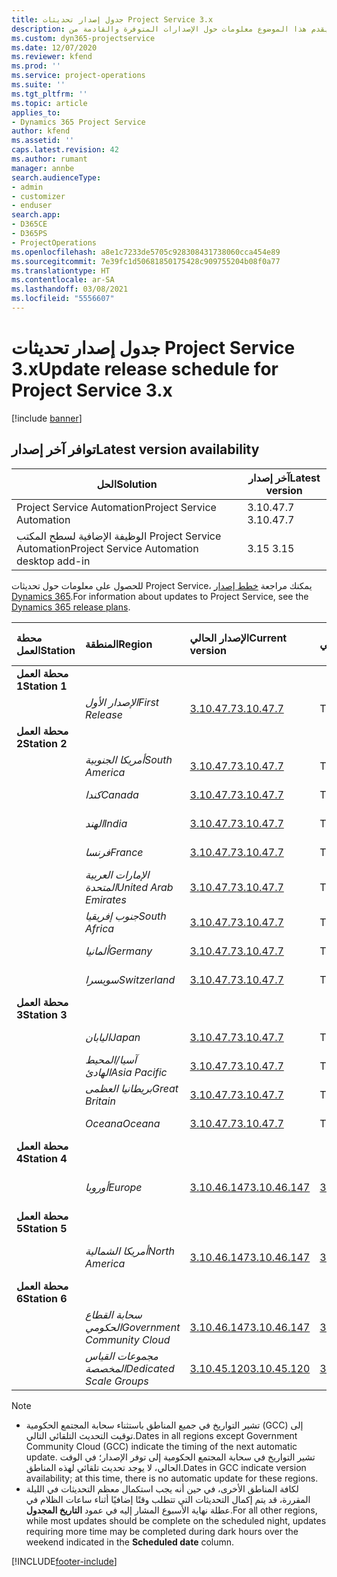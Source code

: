 ```yaml
---
title: جدول إصدار تحديثات Project Service 3.x
description: يقدم هذا الموضوع معلومات حول الإصدارات المتوفرة والقادمة من Dynamics 365 Project Service Automation.
ms.custom: dyn365-projectservice
ms.date: 12/07/2020
ms.reviewer: kfend
ms.prod: ''
ms.service: project-operations
ms.suite: ''
ms.tgt_pltfrm: ''
ms.topic: article
applies_to:
- Dynamics 365 Project Service
author: kfend
ms.assetid: ''
caps.latest.revision: 42
ms.author: rumant
manager: annbe
search.audienceType:
- admin
- customizer
- enduser
search.app:
- D365CE
- D365PS
- ProjectOperations
ms.openlocfilehash: a8e1c7233de5705c928308431738060cca454e89
ms.sourcegitcommit: 7e39fc1d50681850175428c909755204b08f0a77
ms.translationtype: HT
ms.contentlocale: ar-SA
ms.lasthandoff: 03/08/2021
ms.locfileid: "5556607"
---
```

# <a name="update-release-schedule-for-project-service-3x"></a><span data-ttu-id="f653d-103">جدول إصدار تحديثات Project Service 3.x</span><span class="sxs-lookup"><span data-stu-id="f653d-103">Update release schedule for Project Service 3.x</span></span>

[!include [banner](../includes/psa-now-project-operations.md)]

## <a name="latest-version-availability"></a><span data-ttu-id="f653d-104">توافر آخر إصدار</span><span class="sxs-lookup"><span data-stu-id="f653d-104">Latest version availability</span></span>

| <span data-ttu-id="f653d-105">الحل</span><span class="sxs-lookup"><span data-stu-id="f653d-105">Solution</span></span>  | <span data-ttu-id="f653d-106">آخر إصدار</span><span class="sxs-lookup"><span data-stu-id="f653d-106">Latest version</span></span> |
|-------|----|
| <span data-ttu-id="f653d-107">Project Service Automation</span><span class="sxs-lookup"><span data-stu-id="f653d-107">Project Service Automation</span></span>    | <span data-ttu-id="f653d-108">3.10.47.7 </span><span class="sxs-lookup"><span data-stu-id="f653d-108">3.10.47.7</span></span> |
| <span data-ttu-id="f653d-109">الوظيفة الإضافية لسطح المكتب Project Service Automation</span><span class="sxs-lookup"><span data-stu-id="f653d-109">Project Service Automation desktop add-in</span></span>                | <span data-ttu-id="f653d-110">3.15 </span><span class="sxs-lookup"><span data-stu-id="f653d-110">3.15</span></span>          |

<span data-ttu-id="f653d-111">للحصول على معلومات حول تحديثات Project Service، يمكنك مراجعة [خطط إصدار Dynamics 365](https://docs.microsoft.com/dynamics365/release-plans/).</span><span class="sxs-lookup"><span data-stu-id="f653d-111">For information about updates to Project Service, see the [Dynamics 365 release plans](https://docs.microsoft.com/dynamics365/release-plans/).</span></span> 

| <span data-ttu-id="f653d-112">محطة العمل</span><span class="sxs-lookup"><span data-stu-id="f653d-112">Station</span></span>  | <span data-ttu-id="f653d-113">المنطقة</span><span class="sxs-lookup"><span data-stu-id="f653d-113">Region</span></span> | <span data-ttu-id="f653d-114">الإصدار الحالي</span><span class="sxs-lookup"><span data-stu-id="f653d-114">Current version</span></span> | <span data-ttu-id="f653d-115">الإصدار التالي</span><span class="sxs-lookup"><span data-stu-id="f653d-115">Next version</span></span> |  <span data-ttu-id="f653d-116">التاريخ المجدول</span><span class="sxs-lookup"><span data-stu-id="f653d-116">Scheduled date</span></span>
| :---   | :---   | :---   | :---   |:---   |         
|<span data-ttu-id="f653d-117"><strong>محطة العمل 1</strong></span><span class="sxs-lookup"><span data-stu-id="f653d-117"><strong>Station 1</strong></span></span> | |  |  | |
| | <span data-ttu-id="f653d-118"><i>الإصدار الأول</i></span><span class="sxs-lookup"><span data-stu-id="f653d-118"><i>First Release</i></span></span> | [<span data-ttu-id="f653d-119">3.10.47.7</span><span class="sxs-lookup"><span data-stu-id="f653d-119">3.10.47.7</span></span>](whats-new-ur-29.md) | <span data-ttu-id="f653d-120">TBD</span><span class="sxs-lookup"><span data-stu-id="f653d-120">TBD</span></span> | <span data-ttu-id="f653d-121">2 أبريل 2021</span><span class="sxs-lookup"><span data-stu-id="f653d-121">April 2, 2021</span></span>
|<span data-ttu-id="f653d-122"><strong>محطة العمل 2</strong></span><span class="sxs-lookup"><span data-stu-id="f653d-122"><strong>Station 2</strong></span></span> | |  |  | |
| | <span data-ttu-id="f653d-123"><i>أمريكا الجنوبية</i></span><span class="sxs-lookup"><span data-stu-id="f653d-123"><i>South America</i></span></span> | [<span data-ttu-id="f653d-124">3.10.47.7</span><span class="sxs-lookup"><span data-stu-id="f653d-124">3.10.47.7</span></span>](whats-new-ur-29.md) | <span data-ttu-id="f653d-125">TBD</span><span class="sxs-lookup"><span data-stu-id="f653d-125">TBD</span></span> | <span data-ttu-id="f653d-126">2 أبريل 2021</span><span class="sxs-lookup"><span data-stu-id="f653d-126">April 2, 2021</span></span>
| | <span data-ttu-id="f653d-127"><i>كندا</i></span><span class="sxs-lookup"><span data-stu-id="f653d-127"><i>Canada</i></span></span> | [<span data-ttu-id="f653d-128">3.10.47.7</span><span class="sxs-lookup"><span data-stu-id="f653d-128">3.10.47.7</span></span>](whats-new-ur-29.md) | <span data-ttu-id="f653d-129">TBD</span><span class="sxs-lookup"><span data-stu-id="f653d-129">TBD</span></span> | <span data-ttu-id="f653d-130">2 أبريل 2021</span><span class="sxs-lookup"><span data-stu-id="f653d-130">April 2, 2021</span></span>
| | <span data-ttu-id="f653d-131"><i>الهند</i></span><span class="sxs-lookup"><span data-stu-id="f653d-131"><i>India</i></span></span> | [<span data-ttu-id="f653d-132">3.10.47.7</span><span class="sxs-lookup"><span data-stu-id="f653d-132">3.10.47.7</span></span>](whats-new-ur-29.md) | <span data-ttu-id="f653d-133">TBD</span><span class="sxs-lookup"><span data-stu-id="f653d-133">TBD</span></span> | <span data-ttu-id="f653d-134">2 أبريل 2021</span><span class="sxs-lookup"><span data-stu-id="f653d-134">April 2, 2021</span></span>
| | <span data-ttu-id="f653d-135"><i>فرنسا</i></span><span class="sxs-lookup"><span data-stu-id="f653d-135"><i>France</i></span></span> | [<span data-ttu-id="f653d-136">3.10.47.7</span><span class="sxs-lookup"><span data-stu-id="f653d-136">3.10.47.7</span></span>](whats-new-ur-29.md) | <span data-ttu-id="f653d-137">TBD</span><span class="sxs-lookup"><span data-stu-id="f653d-137">TBD</span></span> | <span data-ttu-id="f653d-138">2 أبريل 2021</span><span class="sxs-lookup"><span data-stu-id="f653d-138">April 2, 2021</span></span>
| | <span data-ttu-id="f653d-139"><i>الإمارات العربية المتحدة</i></span><span class="sxs-lookup"><span data-stu-id="f653d-139"><i>United Arab Emirates</i></span></span> | [<span data-ttu-id="f653d-140">3.10.47.7</span><span class="sxs-lookup"><span data-stu-id="f653d-140">3.10.47.7</span></span>](whats-new-ur-29.md) | <span data-ttu-id="f653d-141">TBD</span><span class="sxs-lookup"><span data-stu-id="f653d-141">TBD</span></span> | <span data-ttu-id="f653d-142">2 أبريل 2021</span><span class="sxs-lookup"><span data-stu-id="f653d-142">April 2, 2021</span></span>
| | <span data-ttu-id="f653d-143"><i>جنوب إفريقيا</i></span><span class="sxs-lookup"><span data-stu-id="f653d-143"><i>South Africa</i></span></span> | [<span data-ttu-id="f653d-144">3.10.47.7</span><span class="sxs-lookup"><span data-stu-id="f653d-144">3.10.47.7</span></span>](whats-new-ur-29.md) | <span data-ttu-id="f653d-145">TBD</span><span class="sxs-lookup"><span data-stu-id="f653d-145">TBD</span></span> | <span data-ttu-id="f653d-146">2 أبريل 2021</span><span class="sxs-lookup"><span data-stu-id="f653d-146">April 2, 2021</span></span>
| | <span data-ttu-id="f653d-147"><i>ألمانيا</i></span><span class="sxs-lookup"><span data-stu-id="f653d-147"><i>Germany</i></span></span> | [<span data-ttu-id="f653d-148">3.10.47.7</span><span class="sxs-lookup"><span data-stu-id="f653d-148">3.10.47.7</span></span>](whats-new-ur-29.md) | <span data-ttu-id="f653d-149">TBD</span><span class="sxs-lookup"><span data-stu-id="f653d-149">TBD</span></span> | <span data-ttu-id="f653d-150">2 أبريل 2021</span><span class="sxs-lookup"><span data-stu-id="f653d-150">April 2, 2021</span></span>
| | <span data-ttu-id="f653d-151"><i>سويسرا</i></span><span class="sxs-lookup"><span data-stu-id="f653d-151"><i>Switzerland</i></span></span> | [<span data-ttu-id="f653d-152">3.10.47.7</span><span class="sxs-lookup"><span data-stu-id="f653d-152">3.10.47.7</span></span>](whats-new-ur-29.md) | <span data-ttu-id="f653d-153">TBD</span><span class="sxs-lookup"><span data-stu-id="f653d-153">TBD</span></span> | <span data-ttu-id="f653d-154">2 أبريل 2021</span><span class="sxs-lookup"><span data-stu-id="f653d-154">April 2, 2021</span></span>
|<span data-ttu-id="f653d-155"><strong>محطة العمل 3</strong></span><span class="sxs-lookup"><span data-stu-id="f653d-155"><strong>Station 3</strong></span></span> | |  |  | |
| | <span data-ttu-id="f653d-156"><i>اليابان</i></span><span class="sxs-lookup"><span data-stu-id="f653d-156"><i>Japan</i></span></span> | [<span data-ttu-id="f653d-157">3.10.47.7</span><span class="sxs-lookup"><span data-stu-id="f653d-157">3.10.47.7</span></span>](whats-new-ur-29.md) | <span data-ttu-id="f653d-158">TBD</span><span class="sxs-lookup"><span data-stu-id="f653d-158">TBD</span></span> | <span data-ttu-id="f653d-159">9 أبريل 2021</span><span class="sxs-lookup"><span data-stu-id="f653d-159">April 9, 2021</span></span>
| | <span data-ttu-id="f653d-160"><i>آسيا/المحيط الهادئ</i></span><span class="sxs-lookup"><span data-stu-id="f653d-160"><i>Asia Pacific</i></span></span> | [<span data-ttu-id="f653d-161">3.10.47.7</span><span class="sxs-lookup"><span data-stu-id="f653d-161">3.10.47.7</span></span>](whats-new-ur-29.md) | <span data-ttu-id="f653d-162">TBD</span><span class="sxs-lookup"><span data-stu-id="f653d-162">TBD</span></span> | <span data-ttu-id="f653d-163">9 أبريل 2021</span><span class="sxs-lookup"><span data-stu-id="f653d-163">April 9, 2021</span></span>
| | <span data-ttu-id="f653d-164"><i>بريطانيا العظمى</i></span><span class="sxs-lookup"><span data-stu-id="f653d-164"><i>Great Britain</i></span></span> | [<span data-ttu-id="f653d-165">3.10.47.7</span><span class="sxs-lookup"><span data-stu-id="f653d-165">3.10.47.7</span></span>](whats-new-ur-29.md) | <span data-ttu-id="f653d-166">TBD</span><span class="sxs-lookup"><span data-stu-id="f653d-166">TBD</span></span> | <span data-ttu-id="f653d-167">9 أبريل 2021</span><span class="sxs-lookup"><span data-stu-id="f653d-167">April 9, 2021</span></span>
| | <span data-ttu-id="f653d-168"><i>Oceana</i></span><span class="sxs-lookup"><span data-stu-id="f653d-168"><i>Oceana</i></span></span> | [<span data-ttu-id="f653d-169">3.10.47.7</span><span class="sxs-lookup"><span data-stu-id="f653d-169">3.10.47.7</span></span>](whats-new-ur-29.md) | <span data-ttu-id="f653d-170">TBD</span><span class="sxs-lookup"><span data-stu-id="f653d-170">TBD</span></span> | <span data-ttu-id="f653d-171">9 أبريل 2021</span><span class="sxs-lookup"><span data-stu-id="f653d-171">April 9, 2021</span></span>
|<span data-ttu-id="f653d-172"><strong>محطة العمل 4</strong></span><span class="sxs-lookup"><span data-stu-id="f653d-172"><strong>Station 4</strong></span></span> | |  |  | |
| | <span data-ttu-id="f653d-173"><i>أوروبا</i></span><span class="sxs-lookup"><span data-stu-id="f653d-173"><i>Europe</i></span></span> | [<span data-ttu-id="f653d-174">3.10.46.147</span><span class="sxs-lookup"><span data-stu-id="f653d-174">3.10.46.147</span></span>](whats-new-ur-28-6.md) | [<span data-ttu-id="f653d-175">3.10.47.7</span><span class="sxs-lookup"><span data-stu-id="f653d-175">3.10.47.7</span></span>](whats-new-ur-29.md) | <span data-ttu-id="f653d-176">12 مارس 2021</span><span class="sxs-lookup"><span data-stu-id="f653d-176">March 12, 2021</span></span>
|<span data-ttu-id="f653d-177"><strong>محطة العمل 5</strong></span><span class="sxs-lookup"><span data-stu-id="f653d-177"><strong>Station 5</strong></span></span> | |  |  | |
| | <span data-ttu-id="f653d-178"><i>أمريكا الشمالية</i></span><span class="sxs-lookup"><span data-stu-id="f653d-178"><i>North America</i></span></span> | [<span data-ttu-id="f653d-179">3.10.46.147</span><span class="sxs-lookup"><span data-stu-id="f653d-179">3.10.46.147</span></span>](whats-new-ur-28-6.md) | [<span data-ttu-id="f653d-180">3.10.47.7</span><span class="sxs-lookup"><span data-stu-id="f653d-180">3.10.47.7</span></span>](whats-new-ur-29.md) | <span data-ttu-id="f653d-181">19 مارس 2021</span><span class="sxs-lookup"><span data-stu-id="f653d-181">March 19, 2021</span></span>
|<span data-ttu-id="f653d-182"><strong>محطة العمل 6</strong></span><span class="sxs-lookup"><span data-stu-id="f653d-182"><strong>Station 6</strong></span></span> | |  |  | |
| | <span data-ttu-id="f653d-183"><i>سحابة القطاع الحكومي</i></span><span class="sxs-lookup"><span data-stu-id="f653d-183"><i>Government Community Cloud</i></span></span> | [<span data-ttu-id="f653d-184">3.10.46.147</span><span class="sxs-lookup"><span data-stu-id="f653d-184">3.10.46.147</span></span>](whats-new-ur-28-6.md) | [<span data-ttu-id="f653d-185">3.10.47.7</span><span class="sxs-lookup"><span data-stu-id="f653d-185">3.10.47.7</span></span>](whats-new-ur-29.md) | <span data-ttu-id="f653d-186">19 مارس 2021</span><span class="sxs-lookup"><span data-stu-id="f653d-186">March 19, 2021</span></span>
| | <span data-ttu-id="f653d-187"><i>مجموعات القياس المخصصة</i></span><span class="sxs-lookup"><span data-stu-id="f653d-187"><i>Dedicated Scale Groups</i></span></span> | [<span data-ttu-id="f653d-188">3.10.45.120</span><span class="sxs-lookup"><span data-stu-id="f653d-188">3.10.45.120</span></span>](whats-new-ur-27-6.md) | [<span data-ttu-id="f653d-189">3.10.46.147</span><span class="sxs-lookup"><span data-stu-id="f653d-189">3.10.46.147</span></span>](whats-new-ur-28-6.md) | <span data-ttu-id="f653d-190">05 مارس 2021</span><span class="sxs-lookup"><span data-stu-id="f653d-190">March 05, 2021</span></span>

>[!Note]
> - <span data-ttu-id="f653d-191">تشير التواريخ في جميع المناطق باستثناء سحابة المجتمع الحكومية (GCC) إلى توقيت التحديث التلقائي التالي.</span><span class="sxs-lookup"><span data-stu-id="f653d-191">Dates in all regions except Government Community Cloud (GCC) indicate the timing of the next automatic update.</span></span> <span data-ttu-id="f653d-192">تشير التواريخ في سحابة المجتمع الحكومية إلى توفر الإصدار؛ في الوقت الحالي، لا يوجد تحديث تلقائي لهذه المناطق.</span><span class="sxs-lookup"><span data-stu-id="f653d-192">Dates in GCC indicate version availability; at this time, there is no automatic update for these regions.</span></span>
> - <span data-ttu-id="f653d-193">لكافة المناطق الأخرى، في حين أنه يجب استكمال معظم التحديثات في الليلة المقررة، قد يتم إكمال التحديثات التي تتطلب وقتًا إضافيًا أثناء ساعات الظلام في عطلة نهاية الأسبوع المشار إليه في عمود **التاريخ المجدول**.</span><span class="sxs-lookup"><span data-stu-id="f653d-193">For all other regions, while most updates should be complete on the scheduled night, updates requiring more time may be completed during dark hours over the weekend indicated in the **Scheduled date** column.</span></span>


[!INCLUDE[footer-include](../includes/footer-banner.md)]
